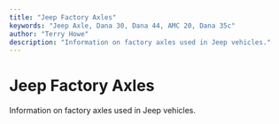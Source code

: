 ```yaml
---
title: "Jeep Factory Axles"
keywords: "Jeep Axle, Dana 30, Dana 44, AMC 20, Dana 35c"
author: "Terry Howe"
description: "Information on factory axles used in Jeep vehicles."
---
```

# Jeep Factory Axles

Information on factory axles used in Jeep vehicles.
